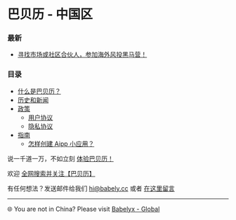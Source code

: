 # 巴贝历 - 中国区

### 最新

- [寻找市场或社区合伙人，参加海外风投黑马营！](./blog/20240720-venturethon)

### 目录

- [什么是巴贝历？](./whitepaper.md)
- [历史和新闻](./news.md)
- [政策](./doc/)
  - [用户协议](./doc/agreement.md)
  - [隐私协议](./doc/privacy.md)
- [指南](./howto/)
  - [怎样创建 Aipp 小应用？](./howto/create-aipp.md)

说一千道一万，不如立刻 [体验巴贝历！](https://u.babely.cc)

欢迎 [全网搜索并关注【巴贝历】](https://links.babely.cc)

有任何想法？发送邮件给我们 [hi@babely.cc](mailto:hi@babely.cc) 或者 [在这里留言](https://csr.babely.cc)

---

🌐 You are not in China? Please visit [Babelyx - Global](https://lib.earth.babelyx.com)
